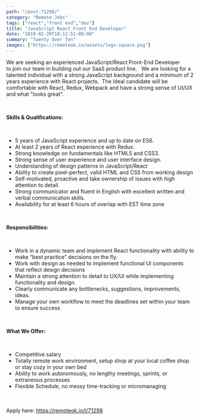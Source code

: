 ```yaml
---
path: "/post-71298/"
category: "Remote Jobs"
tags: ["react","front end","dev"]
title: "JavaScript React Front End Developer"
date: "2019-02-20T18:12:51-08:00"
summary: "Twenty Over Ten"
images: ["https://remoteok.io/assets/logo-square.png"]
---
```


<p>We are seeking an experienced JavaScript/React Front-End Developer to&nbsp;join our team&nbsp;in building out our SaaS product line. &nbsp;&nbsp;We are looking for a talented&nbsp;individual with a strong JavaScript background and a minimum of 2 years experience with React projects. &nbsp;The ideal candidate will be comfortable with React, Redux, Webpack and have a strong sense of UI/UX and what "looks great".</p><br /><p><strong>Skills &amp; Qualifications:</strong></p><br /><ul><li>5 years of JavaScript experience and up to date on ES6.</li><li>At least 2 years of React experience with Redux.</li><li>Strong knowledge on fundamentals like HTML5 and CSS3.</li><li>Strong sense of user experience and user interface design.</li><li>Understanding of design patterns in JavaScript/React</li><li>Ability to create pixel-perfect, valid HTML and CSS from working design</li><li>Self-motivated, proactive and take ownership of issues with high attention to detail.</li><li>Strong communicator and fluent in English with excellent written and verbal communication skills.</li><li>Availability for at least 6 hours of overlap with EST time zone</li></ul><br /><p><strong>Responsibilities:</strong></p><br /><ul><li>Work in a dynamic team and implement React functionality with ability to make &ldquo;best practice&rdquo; decisions on the fly.</li><li>Work with design as needed to implement functional UI components that reflect design decisions</li><li>Maintain a strong attention to detail to UX/UI while implementing functionality and design.</li><li>Clearly communicate any bottlenecks, suggestions, improvements, ideas.</li><li>Manage your own workflow to meet the deadlines set&nbsp;within your team to ensure success</li></ul><br /><p><strong>What We Offer:</strong></p><br /><ul><li>Competitive&nbsp;salary&nbsp;</li><li>Totally remote work environment, setup shop at your local coffee shop or stay cozy in your own bed</li><li>Ability to work autonomously, no lengthy meetings, sprints, or extraneous processes</li><li>Flexible Schedule, no messy time-tracking or micromanaging</li></ul>

<br/>
<br/>
Apply here: <A HREF="https://remoteok.io/l/71298">https://remoteok.io/l/71298</A>
